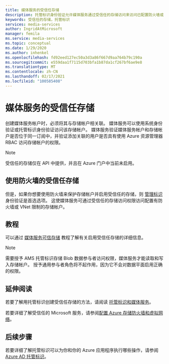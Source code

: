 ```yaml
---
title: 媒体服务的受信任存储
description: 托管标识身份验证允许媒体服务通过受信任的存储访问来访问已配置防火墙或 VNet 限制的存储帐户。
keywords: 受信任的存储，托管标识
services: media-services
author: IngridAtMicrosoft
manager: femila
ms.service: media-services
ms.topic: conceptual
ms.date: 1/29/2020
ms.author: inhenkel
ms.openlocfilehash: fd92eed127ec50a3d3a86f667d9aa764b79c190a
ms.sourcegitcommit: e559daa1f7115d703bfa1b87da1cf267bf6ae9e8
ms.translationtype: MT
ms.contentlocale: zh-CN
ms.lasthandoff: 02/17/2021
ms.locfileid: "100585408"
---
```

# <a name="trusted-storage-for-media-services"></a>媒体服务的受信任存储

创建媒体服务帐户时，必须将其与存储帐户相关联。 媒体服务可以使用系统身份验证或托管标识身份验证访问该存储帐户。 媒体服务验证媒体服务帐户和存储帐户是否位于同一订阅中，并验证添加关联的用户是否具有使用 Azure 资源管理器 RBAC 访问存储帐户的权限。

>[!NOTE]
>受信任的存储仅在 API 中提供，并且在 Azure 门户中当前未启用。

## <a name="trusted-storage-with-a-firewall"></a>使用防火墙的受信任存储

但是，如果你想要使用防火墙来保护存储帐户并启用受信任的存储，则 [管理标识](concept-managed-identities.md) 身份验证是首选选项。 这使媒体服务可通过受信任的存储访问权限访问配置有防火墙或 VNet 限制的存储帐户。

## <a name="tutorial"></a>教程

可以通过 [媒体服务可信存储](tutorial-trusted-storage-rest.md) 教程了解有关启用受信任存储的详细信息。

> [!NOTE]
> 需要授予 AMS 托管标识存储 Blob 数据参与者访问权限，媒体服务才能读取和写入存储帐户。  授予通用参与者角色将不起作用，因为它不会对数据平面启用正确的权限。

## <a name="further-reading"></a>延伸阅读

若要了解用托管标识创建受信任存储的方法，请阅读 [托管标识和媒体服务](concept-managed-identities.md)。

若要详细了解受信任的 Microsoft 服务，请参阅[配置 Azure 存储防火墙和虚拟网络](../../storage/common/storage-network-security.md#trusted-microsoft-services)。

## <a name="next-steps"></a>后续步骤

若要详细了解托管标识可以为你和你的 Azure 应用程序执行哪些操作，请参阅 [Azure AD 托管标识](../../active-directory/managed-identities-azure-resources/overview.md)。
